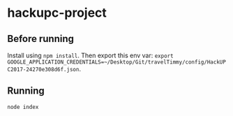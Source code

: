 # hackupc-project
## Before running
Install using `npm install`.
Then export this env var: `export GOOGLE_APPLICATION_CREDENTIALS=~/Desktop/Git/travelTimmy/config/HackUPC2017-24270e308d6f.json`.

## Running
`node index`

